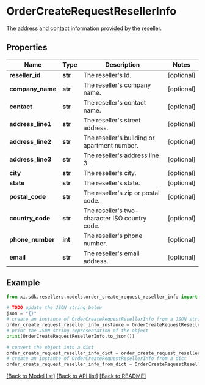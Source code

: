 # OrderCreateRequestResellerInfo

The address and contact information provided by the reseller.

## Properties

Name | Type | Description | Notes
------------ | ------------- | ------------- | -------------
**reseller_id** | **str** | The reseller&#39;s Id. | [optional] 
**company_name** | **str** | The reseller&#39;s company name. | [optional] 
**contact** | **str** | The reseller&#39;s contact name. | [optional] 
**address_line1** | **str** | The reseller&#39;s street address. | [optional] 
**address_line2** | **str** | The reseller&#39;s building or apartment number. | [optional] 
**address_line3** | **str** | The reseller&#39;s address line 3. | [optional] 
**city** | **str** | The reseller&#39;s city. | [optional] 
**state** | **str** | The reseller&#39;s state. | [optional] 
**postal_code** | **str** | The reseller&#39;s zip or postal code. | [optional] 
**country_code** | **str** | The reseller&#39;s two-character ISO country code. | [optional] 
**phone_number** | **int** | The reseller&#39;s phone number. | [optional] 
**email** | **str** | The reseller&#39;s email address. | [optional] 

## Example

```python
from xi.sdk.resellers.models.order_create_request_reseller_info import OrderCreateRequestResellerInfo

# TODO update the JSON string below
json = "{}"
# create an instance of OrderCreateRequestResellerInfo from a JSON string
order_create_request_reseller_info_instance = OrderCreateRequestResellerInfo.from_json(json)
# print the JSON string representation of the object
print(OrderCreateRequestResellerInfo.to_json())

# convert the object into a dict
order_create_request_reseller_info_dict = order_create_request_reseller_info_instance.to_dict()
# create an instance of OrderCreateRequestResellerInfo from a dict
order_create_request_reseller_info_from_dict = OrderCreateRequestResellerInfo.from_dict(order_create_request_reseller_info_dict)
```
[[Back to Model list]](../README.md#documentation-for-models) [[Back to API list]](../README.md#documentation-for-api-endpoints) [[Back to README]](../README.md)


